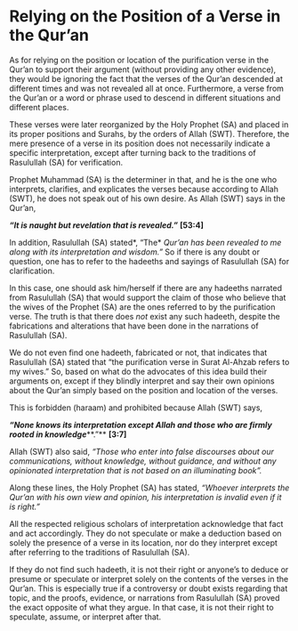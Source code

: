 Relying on the Position of a Verse in the Qur’an
================================================

As for relying on the position or location of the purification verse in
the Qur’an to support their argument (without providing any other
evidence), they would be ignoring the fact that the verses of the Qur’an
descended at different times and was not revealed all at once.
Furthermore, a verse from the Qur’an or a word or phrase used to descend
in different situations and different places.

These verses were later reorganized by the Holy Prophet (SA) and placed
in its proper positions and Surahs, by the orders of Allah (SWT).
Therefore, the mere presence of a verse in its position does not
necessarily indicate a specific interpretation, except after turning
back to the traditions of Rasulullah (SA) for verification.

Prophet Muhammad (SA) is the determiner in that, and he is the one who
interprets, clarifies, and explicates the verses because according to
Allah (SWT), he does not speak out of his own desire. As Allah (SWT)
says in the Qur’an,

***“It is naught but revelation that is revealed.”*** **[53:4]**

In addition, Rasulullah (SA) stated*, “The* *Qur’an* *has* *been
revealed to me along with its interpretation and wisdom.”* So if there
is any doubt or question, one has to refer to the hadeeths and sayings
of Rasulullah (SA) for clarification.

In this case, one should ask him/herself if there are any hadeeths
narrated from Rasulullah (SA) that would support the claim of those who
believe that the wives of the Prophet (SA) are the ones referred to by
the purification verse. The truth is that there does *not* exist any
such hadeeth, despite the fabrications and alterations that have been
done in the narrations of Rasulullah (SA).

We do not even find one hadeeth, fabricated or not, that indicates that
Rasulullah (SA) stated that “the purification verse in Surat Al-Ahzab
refers to my wives.” So, based on what do the advocates of this idea
build their arguments on, except if they blindly interpret and say their
own opinions about the Qur’an simply based on the position and location
of the verses.

This is forbidden (haraam) and prohibited because Allah (SWT) says,

***“None knows its interpretation except Allah and those who are firmly
rooted in knowledge*****.”** **[3:7]**

Allah (SWT) also said, *“Those who enter into false discourses about our
communications, without knowledge, without guidance, and without any
opinionated interpretation that is not based on an illuminating book”.*

Along these lines, the Holy Prophet (SA) has stated, *“Whoever
interprets the* *Qur’an* *with his own view and opinion, his
interpretation is invalid even if it is right.”*

All the respected religious scholars of interpretation acknowledge that
fact and act accordingly. They do not speculate or make a deduction
based on solely the presence of a verse in its location, nor do they
interpret except after referring to the traditions of Rasulullah (SA).

If they do not find such hadeeth, it is not their right or anyone’s to
deduce or presume or speculate or interpret solely on the contents of
the verses in the Qur’an. This is especially true if a controversy or
doubt exists regarding that topic, and the proofs, evidence, or
narrations from Rasulullah (SA) proved the exact opposite of what they
argue. In that case, it is not their right to speculate, assume, or
interpret after that.


